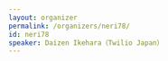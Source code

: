 ```yaml
---
layout: organizer
permalink: /organizers/neri78/
id: neri78
speaker: Daizen Ikehara（Twilio Japan）
---
```

